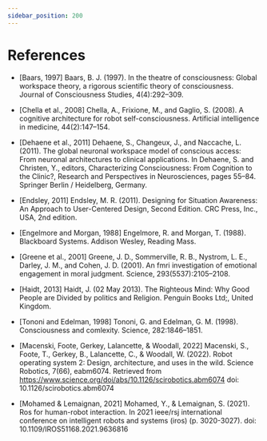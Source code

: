 ```yaml
---
sidebar_position: 200
---
```


# References

 * <a name="Baars1997-BAAITT-2"></a>[Baars, 1997]
 Baars, B. J. (1997).
 In the theatre of consciousness: Global workspace theory, a rigorous scientific theory of consciousness.
 Journal of Consciousness Studies, 4(4):292–309.
 
 * <a name="chella2008cognitive"></a>[Chella et al., 2008]
 Chella, A., Frixione, M., and Gaglio, S. (2008).
 A cognitive architecture for robot self-consciousness.
 Artificial intelligence in medicine, 44(2):147–154.
 
 * <a name="DehaeneStanislas2011TGNW"></a>[Dehaene et al., 2011]
 Dehaene, S., Changeux, J., and Naccache, L. (2011).
 The global neuronal workspace model of conscious access: From neuronal architectures to clinical applications.
 In Dehaene, S. and Christen, Y., editors, Characterizing Consciousness: From Cognition to the Clinic?, 
 Research and Perspectives in Neurosciences, pages 55–84. Springer Berlin / Heidelberg, Germany.
 
 * <a name="endsley_2011"></a>[Endsley, 2011]
 Endsley, M. R. (2011).
 Designing for Situation Awareness: An Approach to User-Centered Design,
 Second Edition. CRC Press, Inc., USA, 2nd edition.
 
 * <a name="engelmore_1998"></a>[Engelmore and Morgan, 1988]
 Engelmore, R. and Morgan, T. (1988).
 Blackboard Systems.
 Addison Wesley, Reading Mass.
 
 * <a name="greene2001fmri"></a>[Greene et al., 2001] 
 Greene, J. D., Sommerville, R. B., Nystrom, L. E., Darley, J. M., and Cohen, J. D. (2001).
 An fmri investigation of emotional engagement in moral judgment.
 Science, 293(5537):2105–2108.
 
 * <a name="haidt_2013"></a>[Haidt, 2013]
 Haidt, J. (02 May 2013).
 The Righteous Mind: Why Good People are Divided by politics and Religion.
 Penguin Books Ltd;, United Kingdom.
 
 * <a name="RN58"></a>[Tononi and Edelman, 1998]
 Tononi, G. and Edelman, G. M. (1998).
 Consciousness and comlexity.
 Science, 282:1846–1851.
 
 * <a name="ROS2"></a>[Macenski, Foote, Gerkey, Lalancette, & Woodall, 2022]
 Macenski, S., Foote, T., Gerkey, B., Lalancette, C., & Woodall, W. (2022). 
 Robot operating system 2: Design, architecture, and uses in the wild. 
 Science Robotics, 7(66), eabm6074.
 Retrieved from https://www.science.org/doi/abs/10.1126/scirobotics.abm6074 
 doi: 10.1126/scirobotics.abm6074
 
 * <a name="ROS2-mohamed"></a>[Mohamed & Lemaignan, 2021]
 Mohamed, Y., & Lemaignan, S. (2021).
 Ros for human-robot interaction.
 In 2021 ieee/rsj international conference on intelligent robots and systems (iros) (p. 3020-3027).
 doi: 10.1109/IROS51168.2021.9636816